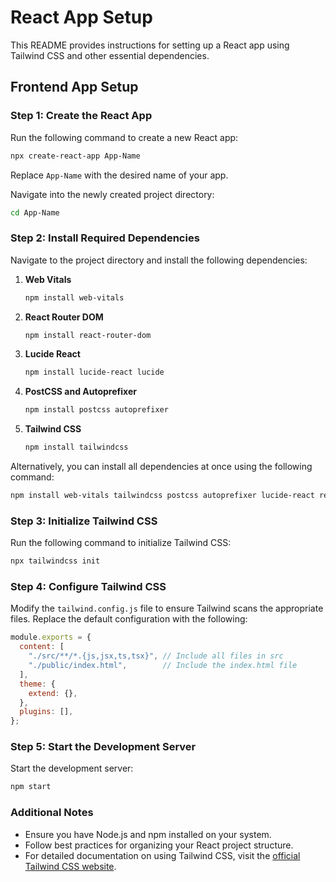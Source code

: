 # React App Setup

This README provides instructions for setting up a React app using Tailwind CSS and other essential dependencies.

## Frontend App Setup

### Step 1: Create the React App

Run the following command to create a new React app:
```bash
npx create-react-app App-Name
```

Replace `App-Name` with the desired name of your app.

Navigate into the newly created project directory:
```bash
cd App-Name
```

### Step 2: Install Required Dependencies

Navigate to the project directory and install the following dependencies:

1. **Web Vitals**
   ```bash
   npm install web-vitals
   ```

2. **React Router DOM**
   ```bash
   npm install react-router-dom
   ```

3. **Lucide React**
   ```bash
   npm install lucide-react lucide
   ```

4. **PostCSS and Autoprefixer**
   ```bash
   npm install postcss autoprefixer
   ```

5. **Tailwind CSS**
   ```bash
   npm install tailwindcss
   ```
Alternatively, you can install all dependencies at once using the following command:
```bash
npm install web-vitals tailwindcss postcss autoprefixer lucide-react react-router-dom lucide
```

### Step 3: Initialize Tailwind CSS

Run the following command to initialize Tailwind CSS:
```bash
npx tailwindcss init
```

### Step 4: Configure Tailwind CSS

Modify the `tailwind.config.js` file to ensure Tailwind scans the appropriate files. Replace the default configuration with the following:

```javascript
module.exports = {
  content: [
    "./src/**/*.{js,jsx,ts,tsx}", // Include all files in src
    "./public/index.html",        // Include the index.html file
  ],
  theme: {
    extend: {},
  },
  plugins: [],
};
```

### Step 5: Start the Development Server

Start the development server:
```bash
npm start
```

### Additional Notes
- Ensure you have Node.js and npm installed on your system.
- Follow best practices for organizing your React project structure.
- For detailed documentation on using Tailwind CSS, visit the [official Tailwind CSS website](https://tailwindcss.com/docs).
